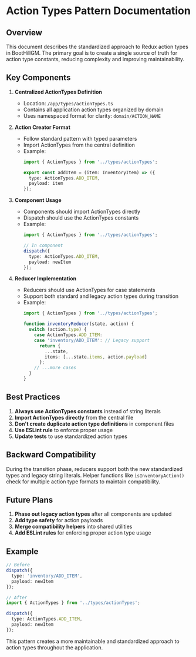 # Action Types Pattern Documentation

## Overview

This document describes the standardized approach to Redux action types in BootHillGM. The primary goal is to create a single source of truth for action type constants, reducing complexity and improving maintainability.

## Key Components

1. **Centralized ActionTypes Definition**
   - Location: `/app/types/actionTypes.ts`
   - Contains all application action types organized by domain
   - Uses namespaced format for clarity: `domain/ACTION_NAME`

2. **Action Creator Format**
   - Follow standard pattern with typed parameters
   - Import ActionTypes from the central definition
   - Example:
     ```typescript
     import { ActionTypes } from '../types/actionTypes';
     
     export const addItem = (item: InventoryItem) => ({
       type: ActionTypes.ADD_ITEM,
       payload: item
     });
     ```

3. **Component Usage**
   - Components should import ActionTypes directly
   - Dispatch should use the ActionTypes constants
   - Example:
     ```typescript
     import { ActionTypes } from '../types/actionTypes';
     
     // In component
     dispatch({
       type: ActionTypes.ADD_ITEM,
       payload: newItem
     });
     ```

4. **Reducer Implementation**
   - Reducers should use ActionTypes for case statements
   - Support both standard and legacy action types during transition
   - Example:
     ```typescript
     import { ActionTypes } from '../types/actionTypes';
     
     function inventoryReducer(state, action) {
       switch (action.type) {
         case ActionTypes.ADD_ITEM:
         case 'inventory/ADD_ITEM': // Legacy support
           return {
             ...state,
             items: [...state.items, action.payload]
           };
         // ...more cases
       }
     }
     ```

## Best Practices

1. **Always use ActionTypes constants** instead of string literals
2. **Import ActionTypes directly** from the central file
3. **Don't create duplicate action type definitions** in component files
4. **Use ESLint rule** to enforce proper usage
5. **Update tests** to use standardized action types

## Backward Compatibility

During the transition phase, reducers support both the new standardized types and legacy string literals. Helper functions like `isInventoryAction()` check for multiple action type formats to maintain compatibility.

## Future Plans

1. **Phase out legacy action types** after all components are updated
2. **Add type safety** for action payloads 
3. **Merge compatibility helpers** into shared utilities
4. **Add ESLint rules** for enforcing proper action type usage

## Example

```typescript
// Before
dispatch({ 
  type: 'inventory/ADD_ITEM', 
  payload: newItem 
});

// After
import { ActionTypes } from '../types/actionTypes';

dispatch({ 
  type: ActionTypes.ADD_ITEM, 
  payload: newItem 
});
```

This pattern creates a more maintainable and standardized approach to action types throughout the application.
